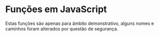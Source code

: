 # Funções em JavaScript

Estas funções são apenas para âmbito demonstrativo, alguns nomes e caminhos foram alterados por questão de segurança.
